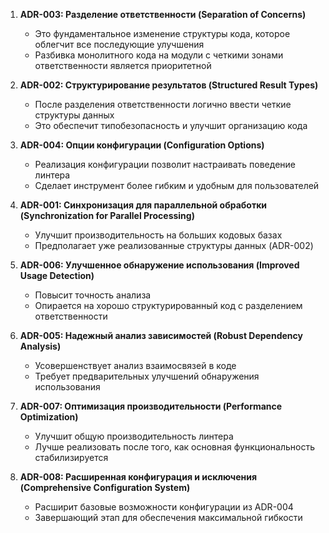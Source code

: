 1. **ADR-003: Разделение ответственности (Separation of Concerns)**
   - Это фундаментальное изменение структуры кода, которое облегчит все последующие улучшения
   - Разбивка монолитного кода на модули с четкими зонами ответственности является приоритетной

2. **ADR-002: Структурирование результатов (Structured Result Types)**
   - После разделения ответственности логично ввести четкие структуры данных
   - Это обеспечит типобезопасность и улучшит организацию кода

3. **ADR-004: Опции конфигурации (Configuration Options)**
   - Реализация конфигурации позволит настраивать поведение линтера
   - Сделает инструмент более гибким и удобным для пользователей

4. **ADR-001: Синхронизация для параллельной обработки (Synchronization for Parallel Processing)**
   - Улучшит производительность на больших кодовых базах
   - Предполагает уже реализованные структуры данных (ADR-002)

5. **ADR-006: Улучшенное обнаружение использования (Improved Usage Detection)**
   - Повысит точность анализа
   - Опирается на хорошо структурированный код с разделением ответственности

6. **ADR-005: Надежный анализ зависимостей (Robust Dependency Analysis)**
   - Усовершенствует анализ взаимосвязей в коде
   - Требует предварительных улучшений обнаружения использования

7. **ADR-007: Оптимизация производительности (Performance Optimization)**
   - Улучшит общую производительность линтера
   - Лучше реализовать после того, как основная функциональность стабилизируется

8. **ADR-008: Расширенная конфигурация и исключения (Comprehensive Configuration System)**
   - Расширит базовые возможности конфигурации из ADR-004
   - Завершающий этап для обеспечения максимальной гибкости
